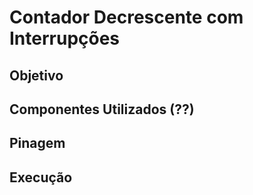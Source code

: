 # Contador Decrescente com Interrupções

## Objetivo

## Componentes Utilizados (??)

## Pinagem

## Execução 

